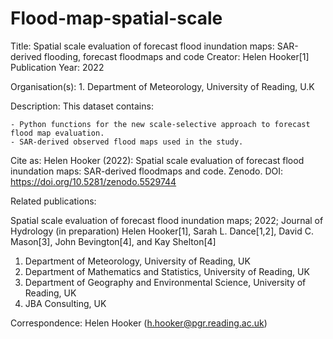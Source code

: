 # Flood-map-spatial-scale

Title: Spatial scale evaluation of forecast flood inundation maps: SAR-derived flooding, forecast floodmaps and code
Creator: Helen Hooker[1]
Publication Year: 2022

Organisation(s): 1. Department of Meteorology, University of Reading, U.K 

Description: This dataset contains:

	- Python functions for the new scale-selective approach to forecast flood map evaluation.
  	- SAR-derived observed flood maps used in the study. 

Cite as: Helen Hooker (2022): Spatial scale evaluation of forecast flood inundation maps: SAR-derived floodmaps and code. Zenodo. DOI: https://doi.org/10.5281/zenodo.5529744

Related publications:

Spatial scale evaluation of forecast flood inundation maps; 2022; Journal of Hydrology (in preparation)
Helen Hooker[1], Sarah L. Dance[1,2], David C. Mason[3], John Bevington[4], and Kay Shelton[4]

1. Department of Meteorology, University of Reading, UK
2. Department of Mathematics and Statistics, University of Reading, UK
3. Department of Geography and Environmental Science, University of Reading, UK
4. JBA Consulting, UK

Correspondence: Helen Hooker (h.hooker@pgr.reading.ac.uk)
